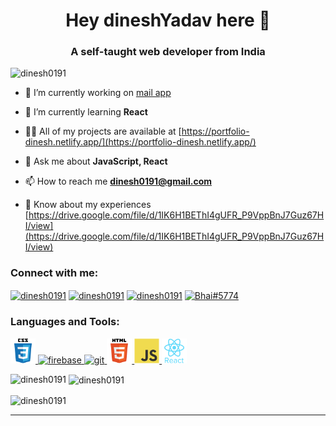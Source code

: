 <h1 align="center">Hey dineshYadav here 👋</h1>
<h3 align="center">A self-taught web developer from India</h3>

<p align="left"> <img src="https://komarev.com/ghpvc/?username=dinesh0191&label=Profile%20views&color=0e75b6&style=flat" alt="dinesh0191" /> </p>

- 🔭 I’m currently working on [mail app](https://mailapp-dinesh.netlify.app/)

- 🌱 I’m currently learning **React**

- 👨‍💻 All of my projects are available at [https://portfolio-dinesh.netlify.app/](https://portfolio-dinesh.netlify.app/)

- 💬 Ask me about **JavaScript, React**

- 📫 How to reach me **dinesh0191@gmail.com**

- 📄 Know about my experiences [https://drive.google.com/file/d/1IK6H1BEThI4gUFR_P9VppBnJ7Guz67HI/view](https://drive.google.com/file/d/1IK6H1BEThI4gUFR_P9VppBnJ7Guz67HI/view)

<h3 align="left">Connect with me:</h3>
<p align="left">
<a href="https://dev.to/dinesh0191" target="blank"><img align="center" src="https://cdn.jsdelivr.net/npm/simple-icons@3.0.1/icons/dev-dot-to.svg" alt="dinesh0191" height="30" width="40" /></a>
<a href="https://fb.com/dinesh0191" target="blank"><img align="center" src="https://cdn.jsdelivr.net/npm/simple-icons@3.0.1/icons/facebook.svg" alt="dinesh0191" height="30" width="40" /></a>
<a href="https://www.topcoder.com/members/dinesh0191" target="blank"><img align="center" src="https://cdn.jsdelivr.net/npm/simple-icons@3.0.1/icons/topcoder.svg" alt="dinesh0191" height="30" width="40" /></a>
<a href="https://discord.gg/Bhai#5774" target="blank"><img align="center" src="https://cdn.jsdelivr.net/npm/simple-icons@3.0.1/icons/discord.svg" alt="Bhai#5774" height="30" width="40" /></a>
</p>

<h3 align="left">Languages and Tools:</h3>
<p align="left"> <a href="https://www.w3schools.com/css/" target="_blank"> <img src="https://raw.githubusercontent.com/devicons/devicon/master/icons/css3/css3-original-wordmark.svg" alt="css3" width="40" height="40"/> </a> <a href="https://firebase.google.com/" target="_blank"> <img src="https://www.vectorlogo.zone/logos/firebase/firebase-icon.svg" alt="firebase" width="40" height="40"/> </a> <a href="https://git-scm.com/" target="_blank"> <img src="https://www.vectorlogo.zone/logos/git-scm/git-scm-icon.svg" alt="git" width="40" height="40"/> </a> <a href="https://www.w3.org/html/" target="_blank"> <img src="https://raw.githubusercontent.com/devicons/devicon/master/icons/html5/html5-original-wordmark.svg" alt="html5" width="40" height="40"/> </a> <a href="https://developer.mozilla.org/en-US/docs/Web/JavaScript" target="_blank"> <img src="https://raw.githubusercontent.com/devicons/devicon/master/icons/javascript/javascript-original.svg" alt="javascript" width="40" height="40"/> </a> <a href="https://reactjs.org/" target="_blank"> <img src="https://raw.githubusercontent.com/devicons/devicon/master/icons/react/react-original-wordmark.svg" alt="react" width="40" height="40"/> </a> </p>

<p><img align="left" src="https://github-readme-stats.vercel.app/api/top-langs?username=dinesh0191&show_icons=true&locale=en&layout=compact" alt="dinesh0191" /></p>

<p>&nbsp;<img align="center" src="https://github-readme-stats.vercel.app/api?username=dinesh0191&show_icons=true&locale=en" alt="dinesh0191" /></p>

<p><img align="center" src="https://github-readme-streak-stats.herokuapp.com/?user=dinesh0191&" alt="dinesh0191" /></p>

---

